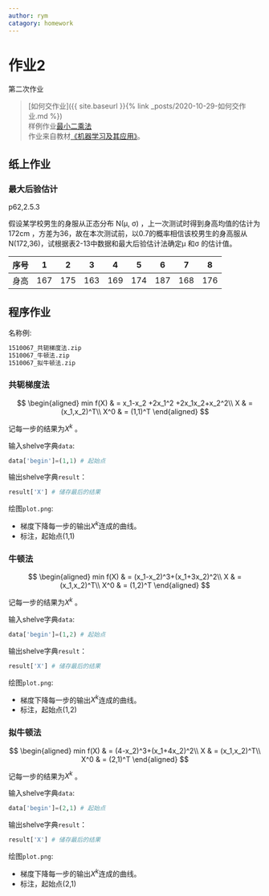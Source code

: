 ```yaml
---
author: rym
catagory: homework
---
```


# 作业2

第二次作业

<!-- more -->

> [如何交作业]({{ site.baseurl }}{% link _posts/2020-10-29-如何交作业.md %})  
> 样例作业[最小二乘法]({{site.url}}/assets/files/最小二乘法_1510067.zip)  
> 作业来自教材[《机器学习及其应用》](https://item.jd.com/12695228.html)。

## 纸上作业

### 最大后验估计

p62,2.5.3

假设某学校男生的身服从正态分布 N(μ, σ) ，上一次测试时得到身高均值的估计为172cm ，方差为36，故在本次测试前，以0.7的概率相信该校男生的身高服从 N(172,36)，试根据表2-13中数据和最大后验估计法确定μ 和σ 的估计值。

|序号|1|2|3|4|5|6|7|8|
|----|---|---|---|---|---|---|---|---|
|身高|167|175|163|169|174|187|168|176|

## 程序作业

名称例:

````bat
1510067_共轭梯度法.zip
1510067_牛顿法.zip
1510067_拟牛顿法.zip
````

### 共轭梯度法

$$
\begin{aligned}
min f(X) & = x_1-x_2 +2x_1^2 +2x_1x_2+x_2^2\\
    X & = (x_1,x_2)^T\\
    X^0 & = (1,1)^T
\end{aligned}
$$

记每一步的结果为$X^k$ 。

输入shelve字典`data`:

````python
data['begin']=(1,1) # 起始点
````

输出shelve字典`result`：

````python
result['X'] # 储存最后的结果
````

绘图`plot.png`:

* 梯度下降每一步的输出$X^k$连成的曲线。
* 标注，起始点(1,1)

### 牛顿法

$$
\begin{aligned}
min f(X) & = (x_1-x_2)^3+(x_1+3x_2)^2\\
    X & = (x_1,x_2)^T\\
    X^0 & = (1,2)^T
\end{aligned}
$$

记每一步的结果为$X^k$ 。

输入shelve字典`data`:

````python
data['begin']=(1,2) # 起始点
````

输出shelve字典`result`：

````python
result['X'] # 储存最后的结果
````

绘图`plot.png`:

* 梯度下降每一步的输出$X^k$连成的曲线。
* 标注，起始点(1,2)

### 拟牛顿法

$$
\begin{aligned}
min f(X) & = (4-x_2)^3+(x_1+4x_2)^2\\
    X & = (x_1,x_2)^T\\
    X^0 & = (2,1)^T
\end{aligned}
$$

记每一步的结果为$X^k$ 。

输入shelve字典`data`:

````python
data['begin']=(2,1) # 起始点
````

输出shelve字典`result`：

````python
result['X'] # 储存最后的结果
````

绘图`plot.png`:

* 梯度下降每一步的输出$X^k$连成的曲线。
* 标注，起始点(2,1)
